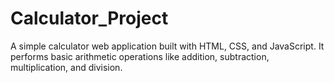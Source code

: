 # Calculator_Project
A simple calculator web application built with HTML, CSS, and JavaScript. It performs basic arithmetic operations like addition, subtraction, multiplication, and division.
